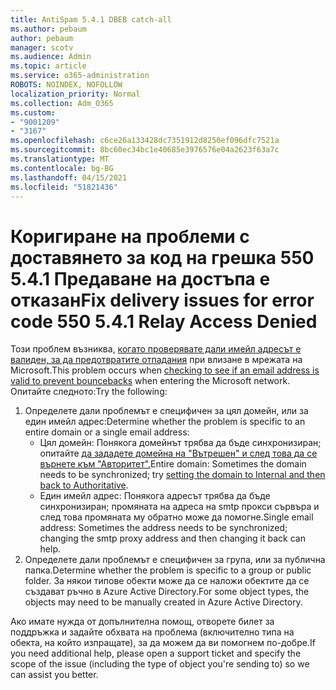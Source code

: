 ```yaml
---
title: AntiSpam 5.4.1 DBEB catch-all
ms.author: pebaum
author: pebaum
manager: scotv
ms.audience: Admin
ms.topic: article
ms.service: o365-administration
ROBOTS: NOINDEX, NOFOLLOW
localization_priority: Normal
ms.collection: Adm_O365
ms.custom:
- "9001209"
- "3167"
ms.openlocfilehash: c6ce26a133428dc7351912d8250ef096dfc7521a
ms.sourcegitcommit: 8bc60ec34bc1e40685e3976576e04a2623f63a7c
ms.translationtype: MT
ms.contentlocale: bg-BG
ms.lasthandoff: 04/15/2021
ms.locfileid: "51821436"
---
```

# <a name="fix-delivery-issues-for-error-code-550-541-relay-access-denied"></a><span data-ttu-id="031eb-102">Коригиране на проблеми с доставянето за код на грешка 550 5.4.1 Предаване на достъпа е отказан</span><span class="sxs-lookup"><span data-stu-id="031eb-102">Fix delivery issues for error code 550 5.4.1 Relay Access Denied</span></span>

<span data-ttu-id="031eb-103">Този проблем възниква, [когато проверявате дали имейл адресът е валиден, за да предотвратите отпадания](https://docs.microsoft.com/exchange/mail-flow-best-practices/use-directory-based-edge-blocking) при влизане в мрежата на Microsoft.</span><span class="sxs-lookup"><span data-stu-id="031eb-103">This problem occurs when [checking to see if an email address is valid to prevent bouncebacks](https://docs.microsoft.com/exchange/mail-flow-best-practices/use-directory-based-edge-blocking) when entering the Microsoft network.</span></span> <span data-ttu-id="031eb-104">Опитайте следното:</span><span class="sxs-lookup"><span data-stu-id="031eb-104">Try the following:</span></span>

1. <span data-ttu-id="031eb-105">Определете дали проблемът е специфичен за цял домейн, или за един имейл адрес:</span><span class="sxs-lookup"><span data-stu-id="031eb-105">Determine whether the problem is specific to an entire domain or a single email address:</span></span>
    - <span data-ttu-id="031eb-106">Цял домейн: Понякога домейнът трябва да бъде синхронизиран; опитайте [да зададете домейна на "Вътрешен" и след това да се върнете към "Авторитет".](https://docs.microsoft.com/exchange/mail-flow-best-practices/manage-accepted-domains/manage-accepted-domains)</span><span class="sxs-lookup"><span data-stu-id="031eb-106">Entire domain: Sometimes the domain needs to be synchronized; try [setting the domain to Internal and then back to Authoritative](https://docs.microsoft.com/exchange/mail-flow-best-practices/manage-accepted-domains/manage-accepted-domains).</span></span>
    - <span data-ttu-id="031eb-107">Един имейл адрес: Понякога адресът трябва да бъде синхронизиран; промяната на адреса на smtp прокси сървъра и след това промяната му обратно може да помогне.</span><span class="sxs-lookup"><span data-stu-id="031eb-107">Single email address: Sometimes the address needs to be synchronized; changing the smtp proxy address and then changing it back can help.</span></span>
2. <span data-ttu-id="031eb-108">Определете дали проблемът е специфичен за група, или за публична папка.</span><span class="sxs-lookup"><span data-stu-id="031eb-108">Determine whether the problem is specific to a group or public folder.</span></span> <span data-ttu-id="031eb-109">За някои типове обекти може да се наложи обектите да се създават ръчно в Azure Active Directory.</span><span class="sxs-lookup"><span data-stu-id="031eb-109">For some object types, the objects may need to be manually created in Azure Active Directory.</span></span>

<span data-ttu-id="031eb-110">Ако имате нужда от допълнителна помощ, отворете билет за поддръжка и задайте обхвата на проблема (включително типа на обекта, на който изпращате), за да можем да ви помогнем по-добре.</span><span class="sxs-lookup"><span data-stu-id="031eb-110">If you need additional help, please open a support ticket and specify the scope of the issue (including the type of object you're sending to) so we can assist you better.</span></span>